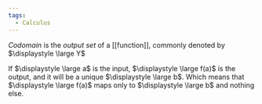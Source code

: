 ```yaml
---
tags:
  - Calculus
---
```

*Codomain* is the *output set* of a [[function]], commonly denoted by $\displaystyle \large Y$

If $\displaystyle \large a$ is the input, $\displaystyle \large f(a)$ is the output, and it will be a unique $\displaystyle \large b$. Which means that $\displaystyle \large f(a)$ maps only to $\displaystyle \large b$ and nothing else.